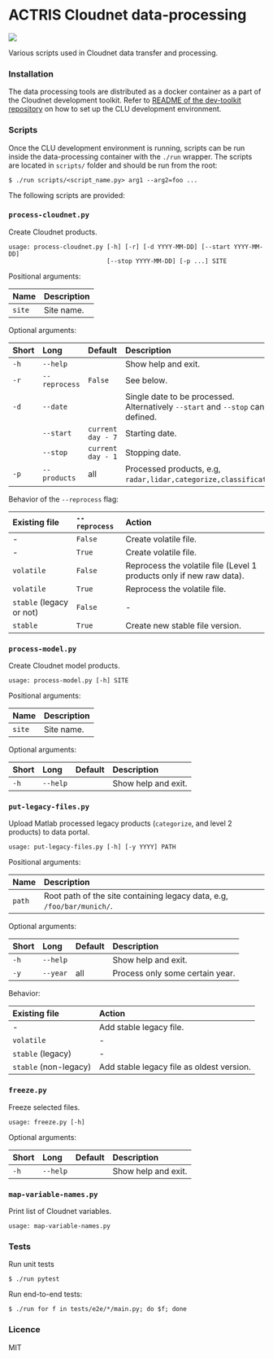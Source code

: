 # ACTRIS Cloudnet data-processing
![](https://github.com/actris-cloudnet/data-processing/workflows/Cloudnet%20processing%20CI/badge.svg)

Various scripts used in Cloudnet data transfer and processing.

### Installation
The data processing tools are distributed as a docker container as a part of the Cloudnet development toolkit.
Refer to [README of the dev-toolkit repository](https://github.com/actris-cloudnet/dev-toolkit/) on how to set up the CLU development environment.

### Scripts
Once the CLU development environment is running, scripts can be run inside the data-processing container with
the `./run` wrapper.
The scripts are located in `scripts/` folder and should be run from the root: 
```
$ ./run scripts/<script_name.py> arg1 --arg2=foo ...
```
The following scripts are provided:


### `process-cloudnet.py`
Create Cloudnet products.

```
usage: process-cloudnet.py [-h] [-r] [-d YYYY-MM-DD] [--start YYYY-MM-DD]
                           [--stop YYYY-MM-DD] [-p ...] SITE
```

Positional arguments:

| Name   | Description | 
| :---   | :---        |
| `site` |  Site name.|

Optional arguments:

| Short | Long             | Default           | Description                                | 
| :---  | :----------             | :---              | :---                                       |
| `-h`  | `--help`         |                   | Show help and exit. |
| `-r`  | `--reprocess`    | `False`           | See below. |
| `-d`  | `--date`         |                   | Single date to be processed. Alternatively `--start` and `--stop` can be defined.|
|       | `--start`        | `current day - 7` | Starting date. |
|       | `--stop`         | `current day - 1 `| Stopping date. |
| `-p`  | `--products`     | all             | Processed products, e.g, `radar,lidar,categorize,classification`. |

Behavior of the `--reprocess` flag:

| Existing file | `--reprocess` | Action          |
| :---          | :---          | :---            |
| -             | `False`       | Create volatile file. |
| -             | `True`        | Create volatile file. |
| `volatile`    | `False`       | Reprocess the volatile file (Level 1 products only if new raw data).|
| `volatile`    | `True`        | Reprocess the volatile file. |
| `stable` (legacy or not)      | `False`       | - |
| `stable`      | `True`        | Create new stable file version.|

### `process-model.py`
Create Cloudnet model products.

```
usage: process-model.py [-h] SITE
```

Positional arguments:

| Name   | Description | 
| :---   | :---        |
| `site` |  Site name.|

Optional arguments:

| Short | Long             | Default           | Description                                | 
| :---  | :----------             | :---              | :---                                       |
| `-h`  | `--help`         |                   | Show help and exit. |



### `put-legacy-files.py`

Upload Matlab processed legacy products (`categorize`, and level 2 products) to data portal.

```
usage: put-legacy-files.py [-h] [-y YYYY] PATH
```

Positional arguments:

| Name   | Description | 
| :---   | :---        |
| `path` | Root path of the site containing legacy data, e.g, `/foo/bar/munich/`. |

Optional arguments:

| Short | Long             | Default     | Description                                | 
| :---  | :---             | :---        | :---                                       |
| `-h`  | `--help`         |             | Show help and exit.                        |
|  `-y` | `--year`         | all         | Process only some certain year.            |

Behavior:

| Existing file          | Action          |
| :---                   | :---            |
| -                      | Add stable legacy file. |
| `volatile`             | - |
| `stable` (legacy)      | - |
| `stable` (non-legacy)  | Add stable legacy file as oldest version. |




### `freeze.py`
Freeze selected files.

```
usage: freeze.py [-h]
```

Optional arguments:

| Short | Long             | Default     | Description                                | 
| :---  | :---             | :---        | :---                                       |
| `-h`  | `--help`         |             | Show help and exit.                        |


### `map-variable-names.py`
Print list of Cloudnet variables.

```
usage: map-variable-names.py
```

### Tests
Run unit tests
```
$ ./run pytest
```

Run end-to-end tests:
```
$ ./run for f in tests/e2e/*/main.py; do $f; done
```

### Licence
MIT

